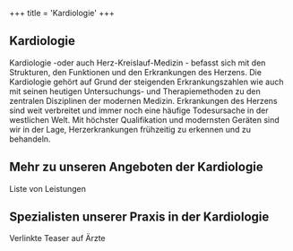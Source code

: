+++
title = 'Kardiologie'
+++
## Kardiologie


Kardiologie -oder auch Herz-Kreislauf-Medizin - befasst sich mit den Strukturen, den Funktionen und den Erkrankungen des Herzens. Die Kardiologie gehört auf Grund der steigenden Erkrankungszahlen wie auch mit seinen heutigen Untersuchungs- und Therapiemethoden zu den zentralen Disziplinen der modernen Medizin.
Erkrankungen des Herzens sind weit verbreitet und immer noch eine häufige Todesursache in der westlichen Welt. Mit höchster Qualifikation und modernsten Geräten sind wir in der Lage, Herzerkrankungen frühzeitig zu erkennen und zu behandeln.

## Mehr zu unseren Angeboten der Kardiologie
Liste von Leistungen

## Spezialisten unserer Praxis in der Kardiologie
Verlinkte Teaser auf Ärzte